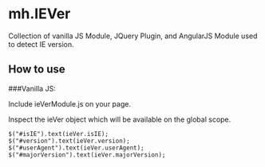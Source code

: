mh.IEVer
========

Collection of vanilla JS Module, JQuery Plugin, and AngularJS Module used to detect IE version.

How to use
----------

###Vanilla JS:

Include ieVerModule.js on your page.

Inspect the ieVer object which will be available on the global scope.
```
$("#isIE").text(ieVer.isIE);
$("#version").text(ieVer.version);
$("#userAgent").text(ieVer.userAgent);
$("#majorVersion").text(ieVer.majorVersion);
```